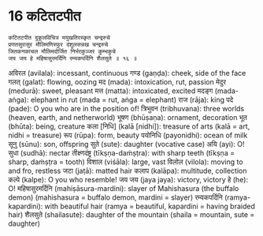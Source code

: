 # 16 कटितटपीत

```
कटितटपीत दुकूलविचित्र मयुखतिरस्कृत चन्द्ररुचे
प्रणतसुरासुर मौलिमणिस्फुर दंशुलसन्नख चन्द्ररुचे
जितकनकाचल मौलिमदोर्जित निर्भरकुञ्जर कुम्भकुचे
जय जय हे महिषासुरमर्दिनि रम्यकपर्दिनि शैलसुते ॥ १६ ॥
```

अविरल (avilala): incessant, continuous
गण्ड (gaṇḍa): cheek, side of the face
गलत् (galat): flowing, oozing
मद (mada): intoxication, rut, passion
मेदुर (medurā): sweet, pleasant
मत्त (matta): intoxicated, excited
मदङ्ग (mada-aṅga): elephant in rut (mada = rut, aṅga = elephant)
राज (rāja): king
पदे (pade): O you who are in the position of!
त्रिभुवन (tribhuvana): three worlds (heaven, earth, and netherworld)
भूषण (bhūṣaṇa): ornament, decoration
भूत (bhūta): being, creature
कला [निधि] (kalā [nidhi]): treasure of arts (kalā = art, nidhi = treasure)
रूप (rūpa): form, beauty
पयोनिधि (payonidhi): ocean of milk
सूनु (sūnu): son, offspring
सुते (sute): daughter (vocative case)
अयि (ayi): O!
सुधा (sudhā): nectar
तीक्ष्णदंष्ट्र (tīkṣṇa-daṁṣṭra): with sharp teeth (tīkṣṇa = sharp, daṁṣṭra = tooth)
विशाल (viśāla): large, vast
विलोल (vilola): moving to and fro, restless
जटा (jaṭā): matted hair
कलाप (kalāpa): multitude, collection
कल्पे (kalpe): O you who resemble!
जय जय (jaya jaya): victory, victory
हे (he): O!
महिषासुरमर्दिनि (mahiṣāsura-mardini): slayer of Mahishasura (the buffalo demon) (mahishasura = buffalo demon, mardini = slayer)
रम्यकपर्दिनि (ramya-kapardini): with beautiful hair (ramya = beautiful, kapardini = having braided hair)
शैलसुते (shailasute): daughter of the mountain (shaila = mountain, sute = daughter)
